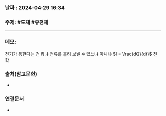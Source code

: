 
### 날짜 : 2024-04-29 16:34

### 주제: #도체 #유전체

---
### 메모: 
전기가 통한다는 건 뭐냐
전류를 흘려 보낼 수 있느냐 아니냐
$I = \frac{dQ}{dt}$ 전학

### 출처(참고문헌)
-

### 연결문서
-